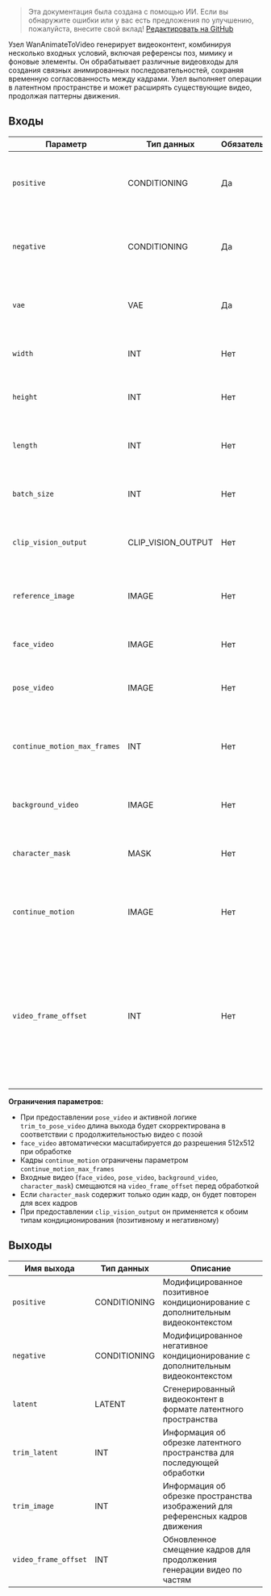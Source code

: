 > Эта документация была создана с помощью ИИ. Если вы обнаружите ошибки или у вас есть предложения по улучшению, пожалуйста, внесите свой вклад! [Редактировать на GitHub](https://github.com/Comfy-Org/embedded-docs/blob/main/comfyui_embedded_docs/docs/WanAnimateToVideo/ru.md)

Узел WanAnimateToVideo генерирует видеоконтент, комбинируя несколько входных условий, включая референсы поз, мимику и фоновые элементы. Он обрабатывает различные видеовходы для создания связных анимированных последовательностей, сохраняя временную согласованность между кадрами. Узел выполняет операции в латентном пространстве и может расширять существующие видео, продолжая паттерны движения.

## Входы

| Параметр | Тип данных | Обязательный | Диапазон | Описание |
|-----------|-----------|----------|-------|-------------|
| `positive` | CONDITIONING | Да | - | Позитивное кондиционирование для направления генерации к желаемому контенту |
| `negative` | CONDITIONING | Да | - | Негативное кондиционирование для отклонения генерации от нежелательного контента |
| `vae` | VAE | Да | - | VAE-модель, используемая для кодирования и декодирования изображений |
| `width` | INT | Нет | 16 до MAX_RESOLUTION | Ширина выходного видео в пикселях (по умолчанию: 832, шаг: 16) |
| `height` | INT | Нет | 16 до MAX_RESOLUTION | Высота выходного видео в пикселях (по умолчанию: 480, шаг: 16) |
| `length` | INT | Нет | 1 до MAX_RESOLUTION | Количество генерируемых кадров (по умолчанию: 77, шаг: 4) |
| `batch_size` | INT | Нет | 1 до 4096 | Количество видео для одновременной генерации (по умолчанию: 1) |
| `clip_vision_output` | CLIP_VISION_OUTPUT | Нет | - | Опциональный выход CLIP vision модели для дополнительного кондиционирования |
| `reference_image` | IMAGE | Нет | - | Референсное изображение, используемое как отправная точка для генерации |
| `face_video` | IMAGE | Нет | - | Видеовход, предоставляющий ориентиры для мимики |
| `pose_video` | IMAGE | Нет | - | Видеовход, предоставляющий ориентиры для позы и движения |
| `continue_motion_max_frames` | INT | Нет | 1 до MAX_RESOLUTION | Максимальное количество кадров для продолжения предыдущего движения (по умолчанию: 5, шаг: 4) |
| `background_video` | IMAGE | Нет | - | Фоновое видео для композиции с генерируемым контентом |
| `character_mask` | MASK | Нет | - | Маска, определяющая области персонажа для выборочной обработки |
| `continue_motion` | IMAGE | Нет | - | Предыдущая последовательность движения для продолжения с целью временной согласованности |
| `video_frame_offset` | INT | Нет | 0 до MAX_RESOLUTION | Количество кадров для пропуска во всех входных видео. Используется для генерации длинных видео по частям. Подключите к выходу video_frame_offset предыдущего узла для расширения видео. (по умолчанию: 0, шаг: 1) |

**Ограничения параметров:**

- При предоставлении `pose_video` и активной логике `trim_to_pose_video` длина выхода будет скорректирована в соответствии с продолжительностью видео с позой
- `face_video` автоматически масштабируется до разрешения 512x512 при обработке
- Кадры `continue_motion` ограничены параметром `continue_motion_max_frames`
- Входные видео (`face_video`, `pose_video`, `background_video`, `character_mask`) смещаются на `video_frame_offset` перед обработкой
- Если `character_mask` содержит только один кадр, он будет повторен для всех кадров
- При предоставлении `clip_vision_output` он применяется к обоим типам кондиционирования (позитивному и негативному)

## Выходы

| Имя выхода | Тип данных | Описание |
|-------------|-----------|-------------|
| `positive` | CONDITIONING | Модифицированное позитивное кондиционирование с дополнительным видеоконтекстом |
| `negative` | CONDITIONING | Модифицированное негативное кондиционирование с дополнительным видеоконтекстом |
| `latent` | LATENT | Сгенерированный видеоконтент в формате латентного пространства |
| `trim_latent` | INT | Информация об обрезке латентного пространства для последующей обработки |
| `trim_image` | INT | Информация об обрезке пространства изображений для референсных кадров движения |
| `video_frame_offset` | INT | Обновленное смещение кадров для продолжения генерации видео по частям |
